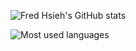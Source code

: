 ![Fred Hsieh's GitHub stats](https://github-readme-stats.vercel.app/api?username=scdsr&show_icons=true&count_private=true&theme=react)

![Most used languages](https://github-readme-stats.vercel.app/api/top-langs/?username=scdsr&layout=compact&theme=react&private=true)
